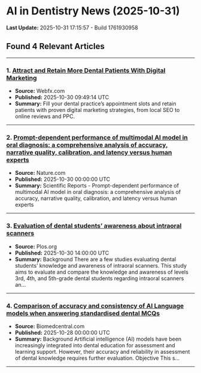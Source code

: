# AI in Dentistry News (2025-10-31)

**Last Update:** 2025-10-31 17:15:57 - Build 1761930958

## Found 4 Relevant Articles

---

### 1. [Attract and Retain More Dental Patients With Digital Marketing](https://www.webfx.com/blog/healthcare/dentist-marketing-guide/)
- **Source:** Webfx.com
- **Published:** 2025-10-30 09:49:14 UTC
- **Summary:** Fill your dental practice’s appointment slots and retain patients with proven digital marketing strategies, from local SEO to online reviews and PPC.

---

### 2. [Prompt-dependent performance of multimodal AI model in oral diagnosis: a comprehensive analysis of accuracy, narrative quality, calibration, and latency versus human experts](https://www.nature.com/articles/s41598-025-22979-z)
- **Source:** Nature.com
- **Published:** 2025-10-30 00:00:00 UTC
- **Summary:** Scientific Reports - Prompt-dependent performance of multimodal AI model in oral diagnosis: a comprehensive analysis of accuracy, narrative quality, calibration, and latency versus human experts

---

### 3. [Evaluation of dental students’ awareness about intraoral scanners](https://journals.plos.org/plosone/article?id=10.1371/journal.pone.0335940)
- **Source:** Plos.org
- **Published:** 2025-10-30 14:00:00 UTC
- **Summary:** Background There are a few studies evaluating dental students’ knowledge and awareness of intraoral scanners. This study aims to evaluate and compare the knowledge and awareness of levels 3rd, 4th, and 5th-grade dental students regarding intraoral scanners an…

---

### 4. [Comparison of accuracy and consistency of AI Language models when answering standardised dental MCQs](https://bmcmededuc.biomedcentral.com/articles/10.1186/s12909-025-07624-7)
- **Source:** Biomedcentral.com
- **Published:** 2025-10-28 00:00:00 UTC
- **Summary:** Background Artificial intelligence (AI) models have been increasingly integrated into dental education for assessment and learning support. However, their accuracy and reliability in assessment of dental knowledge requires further evaluation. Objective This s…

---

